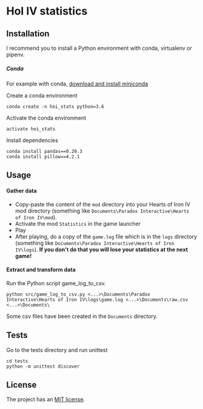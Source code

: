 # HoI IV statistics

## Installation

I recommend you to install a Python environment with conda, virtualenv or pipenv.

##### Conda
For example with conda, 
[download and install miniconda](https://docs.conda.io/en/latest/miniconda.html)

Create a conda environment
```
conda create -n hoi_stats python=3.6
```

Activate the conda environment
```
activate hoi_stats
```

Install dependencies
```
conda install pandas==0.20.3
conda install pillow==4.2.1
```

## Usage

#### Gather data

* Copy-paste the content of the `mod` directory into your Hearts of Iron IV mod directory
(something like `Documents\Paradox Interactive\Hearts of Iron IV\mod`).
* Activate the mod `Statistics` in the game launcher
* Play
* After playing, do a copy of the `game.log` file which is in the `logs` directory 
(something like `Documents\Paradox Interactive\Hearts of Iron IV\logs`).
**If you don't do that you will lose your statistics at the next game!**

#### Extract and transform data

Run the Python script game_log_to_csv.

```
python src/game_log_to_csv.py <...>\Documents\Paradox Interactive\Hearts of Iron IV\logs\game.log <...>\Documents\raw.csv <...>\Documents\ 
```

Some csv files have been created in the `Documents` directory.
## Tests

Go to the tests directory and run unittest
```
cd tests
python -m unittest discover
```

## License

The project has an [MIT license](Licence.md).
